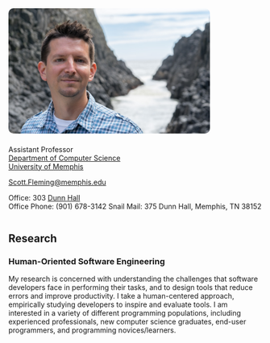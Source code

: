 <div style="max-width: 400px; margin: 0 20px 0 0; float: left;"><img src="./scott-oregon-2016.png" alt="Scott (Oregon, 2016)" style="border-radius: 10px"></div>
<div style="min-width: 275px; margin: 20px 0; display: table"></div>

Assistant Professor  
[Department of Computer Science](http://www.cs.memphis.edu/)  
[University of Memphis](http://www.memphis.edu/)  

[Scott.Fleming@memphis.edu](mailto:Scott.Fleming@memphis.edu)  

Office: 303 [Dunn Hall](http://map.memphis.edu/bldg.php?Building_Id=25)  
Office Phone: (901) 678-3142
Snail Mail: 375 Dunn Hall, Memphis, TN 38152

<div style="clear: both"></div>


## Research

### Human-Oriented Software Engineering

My research is concerned with understanding the challenges that software developers face in performing their tasks, and to design tools that reduce errors and improve productivity. I take a human-centered approach, empirically studying developers to inspire and evaluate tools. I am interested in a variety of different programming populations, including experienced professionals, new computer science graduates, end-user programmers, and programming novices/learners.
